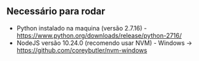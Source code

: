 ## Necessário para rodar

- Python instalado na maquina (versão 2.7.16) - https://www.python.org/downloads/release/python-2716/
- NodeJS versão 10.24.0 (recomendo usar NVM) - Windows -> https://github.com/coreybutler/nvm-windows 
